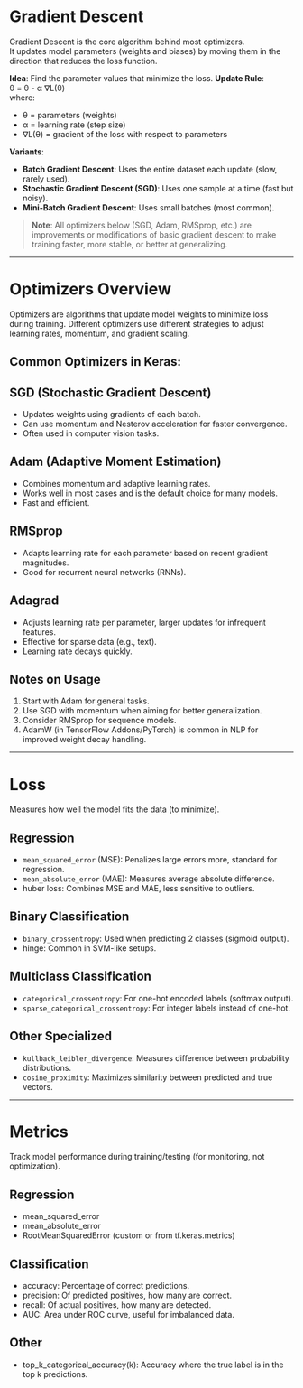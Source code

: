 # Gradient Descent

Gradient Descent is the core algorithm behind most optimizers.  
It updates model parameters (weights and biases) by moving them in the direction that reduces the loss function.

**Idea**: Find the parameter values that minimize the loss.
**Update Rule**:  
  θ = θ - α ∇L(θ)  
where:  
  - θ = parameters (weights)  
  - α = learning rate (step size)  
  - ∇L(θ) = gradient of the loss with respect to parameters  

**Variants**:
  - **Batch Gradient Descent**: Uses the entire dataset each update (slow, rarely used).  
  - **Stochastic Gradient Descent (SGD)**: Uses one sample at a time (fast but noisy).  
  - **Mini-Batch Gradient Descent**: Uses small batches (most common).  

> **Note**: All optimizers below (SGD, Adam, RMSprop, etc.) are improvements or modifications of basic gradient descent to make training faster, more stable, or better at generalizing.

---

# Optimizers Overview

Optimizers are algorithms that update model weights to minimize loss during training. Different optimizers use different strategies to adjust learning rates, momentum, and gradient scaling.

## Common Optimizers in Keras:

## SGD (Stochastic Gradient Descent)

- Updates weights using gradients of each batch.
- Can use momentum and Nesterov acceleration for faster convergence.
- Often used in computer vision tasks.

## Adam (Adaptive Moment Estimation)

- Combines momentum and adaptive learning rates.
- Works well in most cases and is the default choice for many models.
- Fast and efficient.

## RMSprop

- Adapts learning rate for each parameter based on recent gradient magnitudes.
- Good for recurrent neural networks (RNNs).

## Adagrad
- Adjusts learning rate per parameter, larger updates for infrequent features.
- Effective for sparse data (e.g., text).
- Learning rate decays quickly.

## Notes on Usage
1. Start with Adam for general tasks.
2. Use SGD with momentum when aiming for better generalization.
3. Consider RMSprop for sequence models.
4. AdamW (in TensorFlow Addons/PyTorch) is common in NLP for improved weight decay handling.

---

# Loss
Measures how well the model fits the data (to minimize).

## Regression

- `mean_squared_error` (MSE): Penalizes large errors more, standard for regression.
- `mean_absolute_error` (MAE): Measures average absolute difference.
- huber loss: Combines MSE and MAE, less sensitive to outliers.

## Binary Classification

- `binary_crossentropy`: Used when predicting 2 classes (sigmoid output).
- hinge: Common in SVM-like setups.

## Multiclass Classification

- `categorical_crossentropy`: For one-hot encoded labels (softmax output).
- `sparse_categorical_crossentropy`: For integer labels instead of one-hot.

## Other Specialized
- `kullback_leibler_divergence`: Measures difference between probability distributions.
- `cosine_proximity`: Maximizes similarity between predicted and true vectors.

---

# Metrics
Track model performance during training/testing (for monitoring, not optimization).

## Regression

- mean_squared_error
- mean_absolute_error
- RootMeanSquaredError (custom or from tf.keras.metrics)

## Classification

- accuracy: Percentage of correct predictions.
- precision: Of predicted positives, how many are correct.
- recall: Of actual positives, how many are detected.
- AUC: Area under ROC curve, useful for imbalanced data.

## Other

- top_k_categorical_accuracy(k): Accuracy where the true label is in the top k predictions.